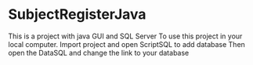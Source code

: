 # SubjectRegisterJava
 This is a project with java GUI and SQL Server
To use this project in your local computer. Import project and open ScriptSQL to add database
Then open the DataSQL and change the link to your database

